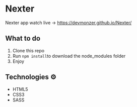 # Nexter

Nexter app watch live -> https://devmonzer.github.io/Nexter/ 

## What to do 
1. Clone this repo     
2. Run `npm install`to download the node_modules folder   
3. Enjoy  
   
## Technologies ⚙️  

* HTML5   
* CSS3 
* SASS

 
 
